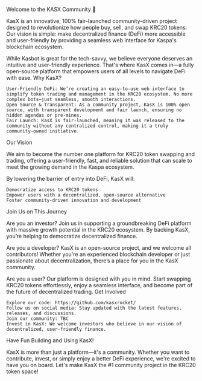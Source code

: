 Welcome to the KASX Community 🚀

KasX is an innovative, 100% fair-launched community-driven project designed to revolutionize how people buy, sell, and swap KRC20 tokens. Our vision is simple: make decentralized finance (DeFi) more accessible and user-friendly by providing a seamless web interface for Kaspa's blockchain ecosystem.

While Kasbot is great for the tech-savvy, we believe everyone deserves an intuitive and user-friendly experience. That's where KasX comes in—a fully open-source platform that empowers users of all levels to navigate DeFi with ease.
Why KasX?

    User-Friendly DeFi: We’re creating an easy-to-use web interface to simplify token trading and management in the KRC20 ecosystem. No more complex bots—just seamless, smooth interactions.
    Open Source & Transparent: As a community project, KasX is 100% open source, with transparent development and fair launch, ensuring no hidden agendas or pre-mines.
    Fair Launch: KasX is fair-launched, meaning it was released to the community without any centralized control, making it a truly community-owned initiative.

Our Vision

We aim to become the number one platform for KRC20 token swapping and trading, offering a user-friendly, fast, and reliable solution that can scale to meet the growing demand in the Kaspa ecosystem.

By lowering the barrier of entry into DeFi, KasX will:

    Democratize access to KRC20 tokens
    Empower users with a decentralized, open-source alternative
    Foster community-driven innovation and development

Join Us on This Journey

Are you an investor? Join us in supporting a groundbreaking DeFi platform with massive growth potential in the KRC20 ecosystem. By backing KasX, you’re helping to democratize decentralized finance.

Are you a developer? KasX is an open-source project, and we welcome all contributors! Whether you're an experienced blockchain developer or just passionate about decentralization, there’s a place for you in the KasX community.

Are you a user? Our platform is designed with you in mind. Start swapping KRC20 tokens effortlessly, enjoy a seamless interface, and become part of the future of decentralized trading.
Get Involved

    Explore our code: https://github.com/kasxrocket/
    Follow us on social media: Stay updated with the latest features, releases, and discussions.
    Join our community: TBC
    Invest in KasX: We welcome investors who believe in our vision of decentralized, user-friendly finance.

Have Fun Building and Using KasX!

KasX is more than just a platform—it's a community. Whether you want to contribute, invest, or simply enjoy a better DeFi experience, we're excited to have you on board. Let's make KasX the #1 community project in the KRC20 token space!